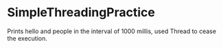 # SimpleThreadingPractice
Prints hello and people in the interval of 1000 millis, used Thread to cease the execution.
